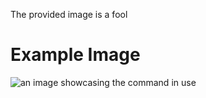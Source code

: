 The provided image is a fool

# Example Image

![an image showcasing the command in use](/static/images/commands/heavensdoor/heavens%20door%20fool.png)